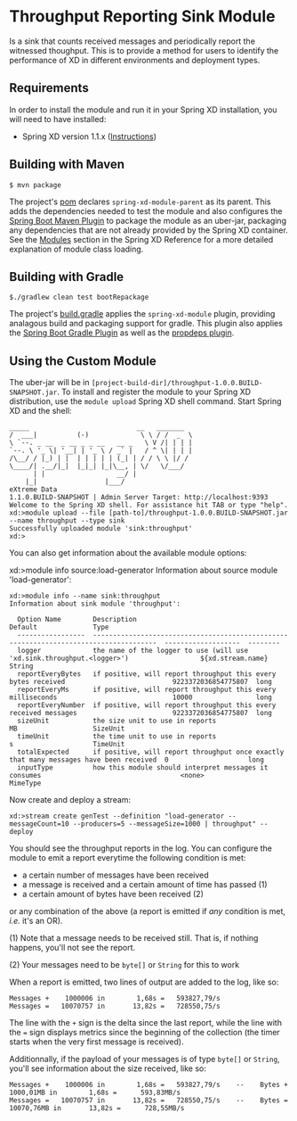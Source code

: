 Throughput Reporting Sink Module
================================

Is a sink that counts received messages and periodically report the witnessed thoughput. This is to provide
a method for users to identify the performance of XD in different environments and deployment
types.

## Requirements

In order to install the module and run it in your Spring XD installation, you will need to have installed:

* Spring XD version 1.1.x ([Instructions](http://docs.spring.io/spring-xd/docs/current/reference/html/#getting-started))

## Building with Maven

	$ mvn package

The project's [pom](pom.xml) declares `spring-xd-module-parent` as its parent. This adds the dependencies needed to test the module and also configures the [Spring Boot Maven Plugin](http://docs.spring.io/spring-boot/docs/current/reference/html/build-tool-plugins-maven-plugin.html) to package the module as an uber-jar, packaging any dependencies that are not already provided by the Spring XD container. See the [Modules](http://docs.spring.io/spring-xd/docs/current/reference/html/#modules) section in the Spring XD Reference for a more detailed explanation of module class loading.

## Building with Gradle

	$./gradlew clean test bootRepackage

The project's [build.gradle](build.gradle) applies the `spring-xd-module` plugin, providing analagous build and packaging support for gradle. This plugin also applies the [Spring Boot Gradle Plugin](http://docs.spring.io/spring-boot/docs/current/reference/html/build-tool-plugins-gradle-plugin.html) as well as the [propdeps plugin](https://github.com/spring-projects/gradle-plugins/tree/master/propdeps-plugin). 

## Using the Custom Module

The uber-jar will be in `[project-build-dir]/throughput-1.0.0.BUILD-SNAPSHOT.jar`. To install and register the module to your Spring XD distribution, use the `module upload` Spring XD shell command. Start Spring XD and the shell:


	_____                           __   _______
	/  ___|          (-)             \ \ / /  _  \
	\ `--. _ __  _ __ _ _ __   __ _   \ V /| | | |
 	`--. \ '_ \| '__| | '_ \ / _` |   / ^ \| | | |
	/\__/ / |_) | |  | | | | | (_| | / / \ \ |/ /
	\____/| .__/|_|  |_|_| |_|\__, | \/   \/___/
    	  | |                  __/ |
      	|_|                 |___/
	eXtreme Data
	1.1.0.BUILD-SNAPSHOT | Admin Server Target: http://localhost:9393
	Welcome to the Spring XD shell. For assistance hit TAB or type "help".
	xd:>module upload --file [path-to]/throughput-1.0.0.BUILD-SNAPSHOT.jar --name throughput --type sink
	Successfully uploaded module 'sink:throughput'
	xd:>


You can also get information about the available module options:

xd:>module info source:load-generator
Information about source module 'load-generator':

```
xd:>module info --name sink:throughput
Information about sink module 'throughput':

  Option Name        Description                                                                             Default              Type
  -----------------  --------------------------------------------------------------------------------------  -------------------  --------
  logger             the name of the logger to use (will use 'xd.sink.throughput.<logger>')                  ${xd.stream.name}    String
  reportEveryBytes   if positive, will report throughput this every bytes received                           9223372036854775807  long
  reportEveryMs      if positive, will report throughput this every milliseconds                             10000                long
  reportEveryNumber  if positive, will report throughput this every received messages                        9223372036854775807  long
  sizeUnit           the size unit to use in reports                                                         MB                   SizeUnit
  timeUnit           the time unit to use in reports                                                         s                    TimeUnit
  totalExpected      if positive, will report throughput once exactly that many messages have been received  0                    long
  inputType          how this module should interpret messages it consumes                                   <none>               MimeType
```

Now create and deploy a stream:

	xd:>stream create genTest --definition "load-generator --messageCount=10 --producers=5 --messageSize=1000 | throughput" --deploy


You should see the throughput reports in the log. You can configure the module to emit a report everytime the following condition is met:
* a certain number of messages have been received
* a message is received and a certain amount of time has passed (1)
* a certain amount of bytes have been received (2)

or any combination of the above (a report is emitted if _any_ condition is met, _i.e._ it's an OR).

(1) Note that a message needs to be received still. That is, if nothing happens, you'll not see the report.

(2) Your messages need to be `byte[]` or `String` for this to work

When a report is emitted, two lines of output are added to the log, like so:
```
Messages +    1000006 in        1,68s =   593827,79/s
Messages =   10070757 in       13,82s =   728550,75/s
```

The line with the `+` sign is the delta since the last report, while the line with the `=` sign displays metrics since the beginning of the collection (the timer starts when the very first message is received).

Additionnally, if the payload of your messages is of type `byte[]` or `String`, you'll see information about the size received, like so:

```
Messages +    1000006 in        1,68s =   593827,79/s    --    Bytes +    1000,01MB in        1,68s =      593,83MB/s
Messages =   10070757 in       13,82s =   728550,75/s    --    Bytes =   10070,76MB in       13,82s =      728,55MB/s
```


